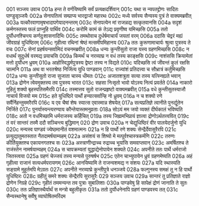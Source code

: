 001  सञ्जय उवाच
001a हन्त ते वर्णयिष्यामि सर्वं प्रत्यक्षदर्शिवान्
001c यथा स न्यपतद्द्रोणः सादितः पाण्डुसृञ्जयैः
002a सेनापतित्वं सम्प्राप्य भारद्वाजो महारथः
002c मध्ये सर्वस्य सैन्यस्य पुत्रं ते वाक्यमब्रवीत्
003a यत्कौरवाणामृषभादापगेयादनन्तरम्
003c सेनापत्येन मां राजन्नद्य सत्कृतवानसि
004a सदृशं कर्मणस्तस्य फलं प्राप्नुहि पार्थिव
004c करोमि कामं कं तेऽद्य प्रवृणीष्व यमिच्छसि
005a ततो दुर्योधनश्चिन्त्य कर्णदुःशासनादिभिः
005c तमथोवाच दुर्धर्षमाचार्यं जयतां वरम्
006a ददासि चेद्वरं मह्यं जीवग्राहं युधिष्ठिरम्
006c गृहीत्वा रथिनां श्रेष्ठं मत्समीपमिहानय
007a ततः कुरूणामाचार्यः श्रुत्वा पुत्रस्य ते वचः
007c सेनां प्रहर्षयन्सर्वामिदं वचनमब्रवीत्
008a धन्यः कुन्तीसुतो राजा यस्य ग्रहणमिच्छसि
008c न वधार्थं सुदुर्धर्ष वरमद्य प्रयाचसि
009a किमर्थं च नरव्याघ्र न वधं तस्य काङ्क्षसि
009c नाशंससि क्रियामेतां मत्तो दुर्योधन ध्रुवम्
010a आहोस्विद्धर्मपुत्रस्य द्वेष्टा तस्य न विद्यते
010c यदिच्छसि त्वं जीवन्तं कुलं रक्षसि चात्मनि
011a अथ वा भरतश्रेष्ठ निर्जित्य युधि पाण्डवान्
011c राज्यांशं प्रतिदत्त्वा च सौभ्रात्रं कर्तुमिच्छसि
012a धन्यः कुन्तीसुतो राजा सुजाता चास्य धीमतः
012c अजातशत्रुता सत्या तस्य यत्स्निह्यते भवान्
013a द्रोणेन त्वेवमुक्तस्य तव पुत्रस्य भारत
013c सहसा निःसृतो भावो योऽस्य नित्यं प्रवर्तते
014a नाकारो गूहितुं शक्यो बृहस्पतिसमैरपि
014c तस्मात्तव सुतो राजन्प्रहृष्टो वाक्यमब्रवीत्
015a वधे कुन्तीसुतस्याजौ नाचार्य विजयो मम
015c हते युधिष्ठिरे पार्थो हन्यात्सर्वान्हि नो ध्रुवम्
016a न च शक्यो रणे सर्वैर्निहन्तुममरैरपि
016c य एव चैषां शेषः स्यात्स एवास्मान्न शेषयेत्
017a सत्यप्रतिज्ञे त्वानीते पुनर्द्यूतेन निर्जिते
017c पुनर्यास्यन्त्यरण्याय कौन्तेयास्तमनुव्रताः
018a सोऽयं मम जयो व्यक्तं दीर्घकालं भविष्यति
018c अतो न वधमिच्छामि धर्मराजस्य कर्हिचित्
019a तस्य जिह्ममभिप्रायं ज्ञात्वा द्रोणोऽर्थतत्त्ववित्
019c तं वरं सान्तरं तस्मै ददौ सञ्चिन्त्य बुद्धिमान्
020  द्रोण उवाच
020a न चेद्युधिष्ठिरं वीर पालयेदर्जुनो युधि
020c मन्यस्व पाण्डवं ज्येष्ठमानीतं वशमात्मनः
021a न हि पार्थो रणे शक्यः सेन्द्रैर्देवासुरैरपि
021c प्रत्युद्यातुमतस्तात नैतदामर्षयाम्यहम्
022a असंशयं स शिष्यो मे मत्पूर्वश्चास्त्रकर्मणि
022c तरुणः कीर्तियुक्तश्च एकायनगतश्च सः
023a अस्त्राणीन्द्राच्च रुद्राच्च भूयांसि समवाप्तवान्
023c अमर्षितश्च ते राजंस्तेन नामर्षयाम्यहम्
024a स चापक्रम्यतां युद्धाद्येनोपायेन शक्यते
024c अपनीते ततः पार्थे धर्मराजो जितस्त्वया
025a ग्रहणं चेज्जयं तस्य मन्यसे पुरुषर्षभ
025c एतेन चाभ्युपायेन ध्रुवं ग्रहणमेष्यति
026a अहं गृहीत्वा राजानं सत्यधर्मपरायणम्
026c आनयिष्यामि ते राजन्वशमद्य न संशयः
027a यदि स्थास्यति सङ्ग्रामे मुहूर्तमपि मेऽग्रतः
027c अपनीते नरव्याघ्रे कुन्तीपुत्रे धनञ्जये
028a फल्गुनस्य समक्षं तु न हि पार्थो युधिष्ठिरः
028c ग्रहीतुं समरे शक्यः सेन्द्रैरपि सुरासुरैः
029  सञ्जय उवाच
029a सान्तरं तु प्रतिज्ञाते राज्ञो द्रोणेन निग्रहे
029c गृहीतं तममन्यन्त तव पुत्राः सुबालिशाः
030a पाण्डवेषु हि सापेक्षं द्रोणं जानाति ते सुतः
030c ततः प्रतिज्ञास्थैर्यार्थं स मन्त्रो बहुलीकृतः
031a ततो दुर्योधनेनापि ग्रहणं पाण्डवस्य तत्
031c सैन्यस्थानेषु सर्वेषु व्याघोषितमरिंदम

